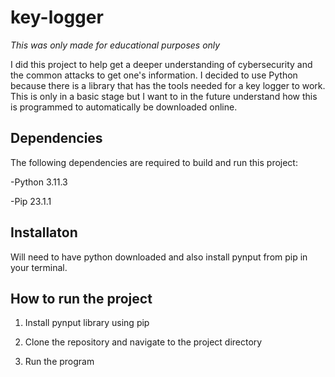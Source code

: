# key-logger
*This was only made for educational purposes only*

I did this project to help get a deeper understanding of cybersecurity and the common attacks to get one's information. I decided to use Python because there is a library that has the tools needed for a key logger to work. This is only in a basic stage but I want to in the future understand how this is programmed to automatically be downloaded online. 

## Dependencies
The following dependencies are required to build and run this project:

 -Python 3.11.3
 
 -Pip 23.1.1
  
## Installaton
Will need to have python downloaded and also install pynput from pip in your terminal.
 
## How to run the project
  1. Install pynput library using pip

  2. Clone the repository and navigate to the project directory

  3. Run the program
